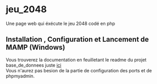 # jeu_2048
Une page web qui éxécute le jeu 2048 codé en php

## Installation , Configuration et Lancement de MAMP (Windows)  
Vous trouverez la documentation en feuilletant le readme du projet base_de_donnees juste [ici](https://github.com/SowIbra24/base_de_donnees)  
Vous n'aurez pas besion de la partie de configuration des ports et de phpmyadmin.  
